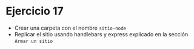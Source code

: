 # Ejercicio 17

* Crear una carpeta con el nombre `sitio-node`
* Replicar el sitio usando handlebars y express explicado en la sección `Armar un sitio`